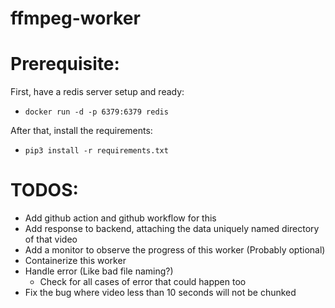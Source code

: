 # ffmpeg-worker

# Prerequisite:
First, have a redis server setup and ready:
  - ``` docker run -d -p 6379:6379 redis ```

After that, install the requirements:
  - ``` pip3 install -r requirements.txt ```

# TODOS:

- Add github action and github workflow for this
- Add response to backend, attaching the data uniquely named directory of that video
- Add a monitor to observe the progress of this worker (Probably optional)
- Containerize this worker
- Handle error (Like bad file naming?)
    - Check for all cases of error that could happen too
- Fix the bug where video less than 10 seconds will not be chunked